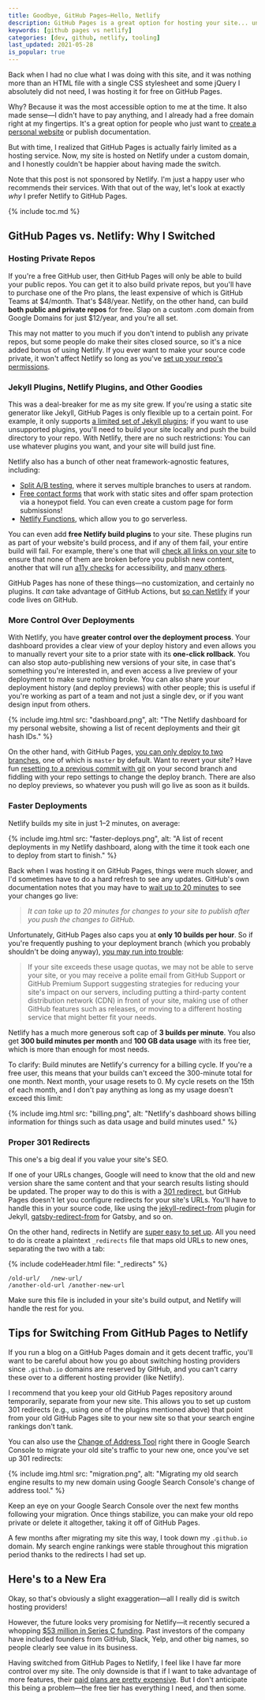 ```yaml
---
title: Goodbye, GitHub Pages—Hello, Netlify
description: GitHub Pages is a great option for hosting your site... until it isn't. Here's why I moved to Netlify.
keywords: [github pages vs netlify]
categories: [dev, github, netlify, tooling]
last_updated: 2021-05-28
is_popular: true
---
```


Back when I had no clue what I was doing with this site, and it was nothing more than an HTML file with a single CSS stylesheet and some jQuery I absolutely did not need, I was hosting it for free on GitHub Pages.

Why? Because it was the most accessible option to me at the time. It also made sense—I didn't have to pay anything, and I already had a free domain right at my fingertips. It's a great option for people who just want to [create a personal website](/blog/getting-started-with-jekyll-and-github-pages/) or publish documentation.

But with time, I realized that GitHub Pages is actually fairly limited as a hosting service. Now, my site is hosted on Netlify under a custom domain, and I honestly couldn't be happier about having made the switch.

Note that this post is not sponsored by Netlify. I'm just a happy user who recommends their services. With that out of the way, let's look at exactly *why* I prefer Netlify to GitHub Pages.

{% include toc.md %}

## GitHub Pages vs. Netlify: Why I Switched

### Hosting Private Repos

If you're a free GitHub user, then GitHub Pages will only be able to build your public repos. You can get it to also build private repos, but you'll have to purchase one of the Pro plans, the least expensive of which is GitHub Teams at $4/month. That's $48/year. Netlify, on the other hand, can build **both public and private repos** for free. Slap on a custom .com domain from Google Domains for just $12/year, and you're all set.

This may not matter to you much if you don't intend to publish any private repos, but some people do make their sites closed source, so it's a nice added bonus of using Netlify. If you ever want to make your source code private, it won't affect Netlify so long as you've [set up your repo's permissions](https://docs.netlify.com/configure-builds/repo-permissions-linking/).

### Jekyll Plugins, Netlify Plugins, and Other Goodies

This was a deal-breaker for me as my site grew. If you're using a static site generator like Jekyll, GitHub Pages is only flexible up to a certain point. For example, it only supports [a limited set of Jekyll plugins](https://pages.github.com/versions/); if you want to use unsupported plugins, you'll need to build your site locally and push the build directory to your repo. With Netlify, there are no such restrictions: You can use whatever plugins you want, and your site will build just fine.

Netlify also has a bunch of other neat framework-agnostic features, including:

- [Split A/B testing](https://docs.netlify.com/site-deploys/split-testing/#use-snippet-injection-for-more-flexibility), where it serves multiple branches to users at random.
- [Free contact forms](https://docs.netlify.com/forms/setup/#html-forms) that work with static sites and offer spam protection via a honeypot field. You can even create a custom page for form submissions!
- [Netlify Functions](https://www.netlify.com/products/functions/), which allow you to go serverless.

You can even add **free Netlify build plugins** to your site. These plugins run as part of your website's build process, and if any of them fail, your entire build will fail. For example, there's one that will [check all links on your site](https://www.npmjs.com/package/netlify-plugin-checklinks) to ensure that none of them are broken before you publish new content, another that will run [a11y checks](https://www.npmjs.com/package/netlify-plugin-a11y) for accessibility, and [many others](https://docs.netlify.com/configure-builds/build-plugins/).


GitHub Pages has none of these things—no customization, and certainly no plugins. It *can* take advantage of GitHub Actions, but [so can Netlify](https://github.com/netlify/actions) if your code lives on GitHub.

### More Control Over Deployments

With Netlify, you have **greater control over the deployment process**. Your dashboard provides a clear view of your deploy history and even allows you to manually revert your site to a prior state with its **one-click rollback**. You can also stop auto-publishing new versions of your site, in case that's something you're interested in, and even access a live preview of your deployment to make sure nothing broke. You can also share your deployment history (and deploy previews) with other people; this is useful if you're working as part of a team and not just a single dev, or if you want design input from others.

{% include img.html src: "dashboard.png", alt: "The Netlify dashboard for my personal website, showing a list of recent deployments and their git hash IDs." %}

On the other hand, with GitHub Pages, [you can only deploy to two branches](https://help.github.com/en/github/working-with-github-pages/configuring-a-publishing-source-for-your-github-pages-site#choosing-a-publishing-source), one of which is `master` by default. Want to revert your site? Have fun [resetting to a previous commit with git](/blog/undoing-changes-in-git/#2-resetting-a-branch-to-an-older-commit) on your second branch and fiddling with your repo settings to change the deploy branch. There are also no deploy previews, so whatever you push will go live as soon as it builds.

### Faster Deployments

Netlify builds my site in just 1–2 minutes, on average:

{% include img.html src: "faster-deploys.png", alt: "A list of recent deployments in my Netlify dashboard, along with the time it took each one to deploy from start to finish." %}

Back when I was hosting it on GitHub Pages, things were much slower, and I'd sometimes have to do a hard refresh to see any updates. GitHub's own documentation notes that you may have to [wait up to 20 minutes](https://docs.github.com/en/free-pro-team@latest/github/working-with-github-pages/about-jekyll-build-errors-for-github-pages-sites) to see your changes go live:

> *It can take up to 20 minutes for changes to your site to publish after you push the changes to GitHub.*

Unfortunately, GitHub Pages also caps you at **only 10 builds per hour**. So if you're frequently pushing to your deployment branch (which you probably shouldn't be doing anyway), [you may run into trouble](https://help.github.com/en/github/working-with-github-pages/about-github-pages#guidelines-for-using-github-pages):

> If your site exceeds these usage quotas, we may not be able to serve your site, or you may receive a polite email from GitHub Support or GitHub Premium Support suggesting strategies for reducing your site's impact on our servers, including putting a third-party content distribution network (CDN) in front of your site, making use of other GitHub features such as releases, or moving to a different hosting service that might better fit your needs.

Netlify has a much more generous soft cap of **3 builds per minute**. You also get **300 build minutes per month** and **100 GB data usage** with its free tier, which is more than enough for most needs.

To clarify: Build minutes are Netlify's currency for a billing cycle. If you're a free user, this means that your builds can't exceed the 300-minute total for one month. Next month, your usage resets to 0. My cycle resets on the 15th of each month, and I don't pay anything as long as my usage doesn't exceed this limit:

{% include img.html src: "billing.png", alt: "Netlify's dashboard shows billing information for things such as data usage and build minutes used." %}

### Proper 301 Redirects

This one's a big deal if you value your site's SEO.

If one of your URLs changes, Google will need to know that the old and new version share the same content and that your search results listing should be updated. The proper way to do this is with a [301 redirect](https://support.google.com/webmasters/answer/93633?hl=en), but GitHub Pages doesn't let you configure redirects for your site's URLs. You'll have to handle this in your source code, like using the [jekyll-redirect-from](https://github.com/jekyll/jekyll-redirect-from) plugin for Jekyll, [gatsby-redirect-from](https://www.gatsbyjs.com/plugins/gatsby-redirect-from/) for Gatsby, and so on.

On the other hand, redirects in Netlify are [super easy to set up](https://docs.netlify.com/routing/redirects/#syntax-for-the-netlify-configuration-file). All you need to do is create a plaintext `_redirects` file that maps old URLs to new ones, separating the two with a tab:

{% include codeHeader.html file: "_redirects" %}
```text
/old-url/   /new-url/
/another-old-url /another-new-url
```

Make sure this file is included in your site's build output, and Netlify will handle the rest for you.

## Tips for Switching From GitHub Pages to Netlify

If you run a blog on a GitHub Pages domain and it gets decent traffic, you'll want to be careful about how you go about switching hosting providers since `.github.io` domains are reserved by GitHub, and you can't carry these over to a different hosting provider (like Netlify).

I recommend that you keep your old GitHub Pages repository around temporarily, separate from your new site. This allows you to set up custom 301 redirects (e.g., using one of the plugins mentioned above) that point from your old GitHub Pages site to your new site so that your search engine rankings don't tank.

You can also use the [Change of Address Tool](https://support.google.com/webmasters/answer/9370220?hl=en) right there in Google Search Console to migrate your old site's traffic to your new one, once you've set up 301 redirects:

{% include img.html src: "migration.png", alt: "Migrating my old search engine results to my new domain using Google Search Console's change of address tool." %}

Keep an eye on your Google Search Console over the next few months following your migration. Once things stabilize, you can make your old repo private or delete it altogether, taking it off of GitHub Pages.

A few months after migrating my site this way, I took down my `.github.io` domain. My search engine rankings were stable throughout this migration period thanks to the redirects I had set up.

## Here's to a New Era

Okay, so that's obviously a slight exaggeration—all I really did is switch hosting providers!

However, the future looks very promising for Netlify—it recently secured a whopping [$53 million in Series C funding](https://www.netlify.com/press/after-onboarding-800000-developers-netlify-raises-53m-in-series-c-funding-to-fuel-enterprise-growth/). Past investors of the company have included founders from GitHub, Slack, Yelp, and other big names, so people clearly see value in its business.

Having switched from GitHub Pages to Netlify, I feel like I have far more control over my site. The only downside is that if I want to take advantage of more features, their [paid plans are pretty expensive](https://www.netlify.com/pricing/). But I don't anticipate this being a problem—the free tier has everything I need, and then some.
